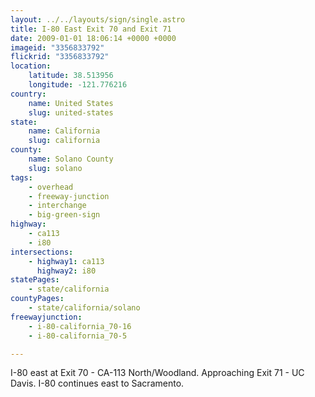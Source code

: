 ```yaml
---
layout: ../../layouts/sign/single.astro
title: I-80 East Exit 70 and Exit 71
date: 2009-01-01 18:06:14 +0000 +0000
imageid: "3356833792"
flickrid: "3356833792"
location:
    latitude: 38.513956
    longitude: -121.776216
country:
    name: United States
    slug: united-states
state:
    name: California
    slug: california
county:
    name: Solano County
    slug: solano
tags:
    - overhead
    - freeway-junction
    - interchange
    - big-green-sign
highway:
    - ca113
    - i80
intersections:
    - highway1: ca113
      highway2: i80
statePages:
    - state/california
countyPages:
    - state/california/solano
freewayjunction:
    - i-80-california_70-16
    - i-80-california_70-5

---
```

I-80 east at Exit 70 - CA-113 North/Woodland. Approaching Exit 71 - UC Davis. I-80 continues east to Sacramento.